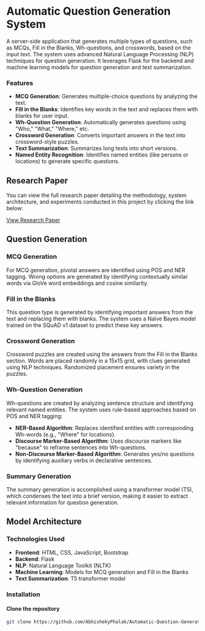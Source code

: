 # Automatic Question Generation System

A server-side application that generates multiple types of questions, such as MCQs, Fill in the Blanks, Wh-questions, and crosswords, based on the input text. The system uses advanced Natural Language Processing (NLP) techniques for question generation. It leverages Flask for the backend and machine learning models for question generation and text summarization.

### Features

- **MCQ Generation**: Generates multiple-choice questions by analyzing the text.
- **Fill in the Blanks**: Identifies key words in the text and replaces them with blanks for user input.
- **Wh-Question Generation**: Automatically generates questions using "Who," "What," "Where," etc.
- **Crossword Generation**: Converts important answers in the text into crossword-style puzzles.
- **Text Summarization**: Summarizes long texts into short versions.
- **Named Entity Recognition**: Identifies named entities (like persons or locations) to generate specific questions.

## Research Paper

You can view the full research paper detailing the methodology, system architecture, and experiments conducted in this project by clicking the link below:

[View Research Paper](https://link-to-your-paper.com)

## Question Generation

### MCQ Generation
For MCQ generation, pivotal answers are identified using POS and NER tagging. Wrong options are generated by identifying contextually similar words via GloVe word embeddings and cosine similarity.

### Fill in the Blanks
This question type is generated by identifying important answers from the text and replacing them with blanks. The system uses a Naïve Bayes model trained on the SQuAD v1 dataset to predict these key answers.

### Crossword Generation
Crossword puzzles are created using the answers from the Fill in the Blanks section. Words are placed randomly in a 15x15 grid, with clues generated using NLP techniques. Randomized placement ensures variety in the puzzles.

### Wh-Question Generation
Wh-questions are created by analyzing sentence structure and identifying relevant named entities. The system uses rule-based approaches based on POS and NER tagging:

- **NER-Based Algorithm**: Replaces identified entities with corresponding Wh-words (e.g., "Where" for locations).
- **Discourse Marker-Based Algorithm**: Uses discourse markers like "because" to reframe sentences into Wh-questions.
- **Non-Discourse Marker-Based Algorithm**: Generates yes/no questions by identifying auxiliary verbs in declarative sentences.

### Summary Generation
The summary generation is accomplished using a transformer model (T5), which condenses the text into a brief version, making it easier to extract relevant information for question generation.

## Model Architecture


### Technologies Used

- **Frontend**: HTML, CSS, JavaScript, Bootstrap
- **Backend**: Flask
- **NLP**: Natural Language Toolkit (NLTK)
- **Machine Learning**: Models for MCQ generation and Fill in the Blanks
- **Text Summarization**: T5 transformer model

### Installation

#### Clone the repository

```bash
git clone https://github.com/AbhishekyPhalak/Automatic-Question-Generation-System.git
